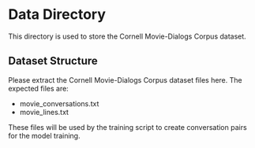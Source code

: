 # Data Directory

This directory is used to store the Cornell Movie-Dialogs Corpus dataset.

## Dataset Structure

Please extract the Cornell Movie-Dialogs Corpus dataset files here. The expected files are:
- movie_conversations.txt
- movie_lines.txt

These files will be used by the training script to create conversation pairs for the model training.